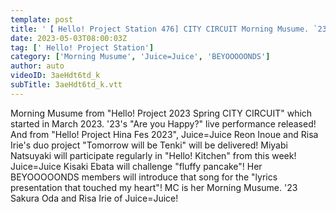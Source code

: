 ```yaml
---
template: post
title: '【 Hello! Project Station 476] CITY CIRCUIT Morning Musume. `23 "Are you Happy?" Hina Fes "Be tenki tomorrow" Hello! Kitchen & Lyric Presentation MC: Sakura Oda & Risa Irie'
date: 2023-05-03T08:00:03Z
tag: [' Hello! Project Station']
category: ['Morning Musume', 'Juice=Juice', 'BEYOOOOONDS']
author: auto 
videoID: 3aeHdt6td_k
subTitle: 3aeHdt6td_k.vtt
---
```

Morning Musume from "Hello! Project 2023 Spring CITY CIRCUIT" which started in March 2023. '23's "Are you Happy?" live performance released! And from "Hello! Project Hina Fes 2023", Juice=Juice Reon Inoue and Risa Irie's duo project "Tomorrow will be Tenki" will be delivered! Miyabi Natsuyaki will participate regularly in "Hello! Kitchen" from this week! Juice=Juice Kisaki Ebata will challenge "fluffy pancake"! Her BEYOOOOONDS members will introduce that song for the "lyrics presentation that touched my heart"! MC is her Morning Musume. '23 Sakura Oda and Risa Irie of Juice=Juice!
